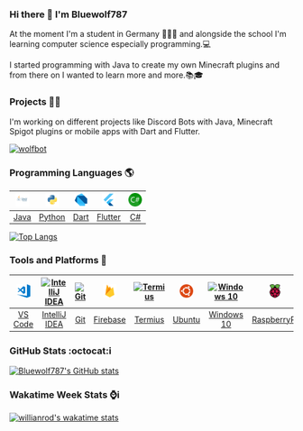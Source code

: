 ### Hi there 👋 I'm Bluewolf787

At the moment I'm a student in Germany :round_pushpin::de: and alongside the school I'm learning computer science especially programming.:computer:

I started programming with Java to create my own Minecraft plugins and from there on I wanted to learn more and more.:books::mortar_board:

### Projects :pencil::construction:

I'm working on different projects like Discord Bots with Java, Minecraft Spigot plugins or mobile apps with Dart and Flutter.

[![wolfbot](https://github-readme-stats.vercel.app/api/pin/?username=Bluewolf787&repo=wolfbot&theme=tokyonight)](https://github.com/Bluewolf787/wolfbot)

### Programming Languages :earth_americas:

| [<img src="https://raw.githubusercontent.com/github/explore/80688e429a7d4ef2fca1e82350fe8e3517d3494d/topics/java/java.png" alt="Java" width="24">](https://www.java.com/) | [<img src="https://raw.githubusercontent.com/github/explore/80688e429a7d4ef2fca1e82350fe8e3517d3494d/topics/python/python.png" alt="Python" width="24">](https://www.python.org/) | [<img src="https://raw.githubusercontent.com/github/explore/80688e429a7d4ef2fca1e82350fe8e3517d3494d/topics/dart/dart.png" alt="Dart" width="24">](https://dart.dev/) | [<img src="https://raw.githubusercontent.com/github/explore/cebd63002168a05a6a642f309227eefeccd92950/topics/flutter/flutter.png" alt="Flutter" width="24">](https://flutter.dev/) | [<img src="https://raw.githubusercontent.com/github/explore/80688e429a7d4ef2fca1e82350fe8e3517d3494d/topics/csharp/csharp.png" alt="C#" width="24">](https://de.wikipedia.org/wiki/C-Sharp) |
| :---: | :---: | :---: | :---: | :---: |
| [Java](https://www.java.com/) | [Python](https://www.python.org/) | [Dart](https://dart.dev/) | [Flutter](https://flutter.dev/) | [C#](https://de.wikipedia.org/wiki/C-Sharp) |

[![Top Langs](https://github-readme-stats.vercel.app/api/top-langs/?username=Bluewolf787&langs_count=8&theme=tokyonight)](https://github.com/anuraghazra/github-readme-stats)

### Tools and Platforms :wrench:

| [<img src="https://raw.githubusercontent.com/github/explore/80688e429a7d4ef2fca1e82350fe8e3517d3494d/topics/visual-studio-code/visual-studio-code.png" alt="VS Code" width="24">](https://code.visualstudio.com/) | [<img src="https://upload.wikimedia.org/wikipedia/commons/thumb/d/d5/IntelliJ_IDEA_Logo.svg/1024px-IntelliJ_IDEA_Logo.svg.png" alt="IntelliJ IDEA" width="24">](https://www.jetbrains.com/idea/) | [<img src="https://git-scm.com/images/logos/downloads/Git-Icon-1788C.png" alt="Git" width="24">](https://git-scm.com/) | [<img src="https://raw.githubusercontent.com/github/explore/80688e429a7d4ef2fca1e82350fe8e3517d3494d/topics/firebase/firebase.png" alt="Firebase" width="24">](https://firebase.google.com/) | [<img src="https://assets.website-files.com/5c7036349b5477bf13f828cf/5c7036349b54779e0af82a68_5b0c8c4a15edac33d1bfcfc6_brand-preview-2.svg" alt="Termius" width="24">](https://termius.com/) | [<img src="https://raw.githubusercontent.com/github/explore/80688e429a7d4ef2fca1e82350fe8e3517d3494d/topics/ubuntu/ubuntu.png" alt="Ubuntu" width="24">](https://ubuntu.com/) | [<img src="https://upload.wikimedia.org/wikipedia/commons/thumb/4/48/Windows_logo_-_2012_%28dark_blue%29.svg/200px-Windows_logo_-_2012_%28dark_blue%29.svg.png" alt="Windows 10" width="24">](https://www.microsoft.com/windows/) | [<img src="https://raw.githubusercontent.com/github/explore/80688e429a7d4ef2fca1e82350fe8e3517d3494d/topics/raspberry-pi/raspberry-pi.png" alt="Raspberry Pi" width="24">](https://www.raspberrypi.org/) |
| :---: | :---: | :---: | :---: | :---: | :---: | :---: | :---: |
| [VS Code](https://code.visualstudio.com/) | [IntelliJ IDEA](https://www.jetbrains.com/idea/) | [Git](https://git-scm.com/) | [Firebase](https://firebase.google.com/) | [Termius](https://termius.com/) |[Ubuntu](https://ubuntu.com/) | [Windows 10](https://www.microsoft.com/windows/) | [RaspberryPi](https://www.raspberrypi.org/) |

### GitHub Stats :octocat::information_source:

[![Bluewolf787's GitHub stats](https://github-readme-stats.vercel.app/api?username=Bluewolf787&show_icons=true&theme=tokyonight)](https://github.com/anuraghazra/github-readme-stats)

### Wakatime Week Stats :watch::information_source:

[![willianrod's wakatime stats](https://github-readme-stats.vercel.app/api/wakatime?username=Bluewolf787&theme=tokyonight)](https://wakatime.com/@Bluewolf787)
